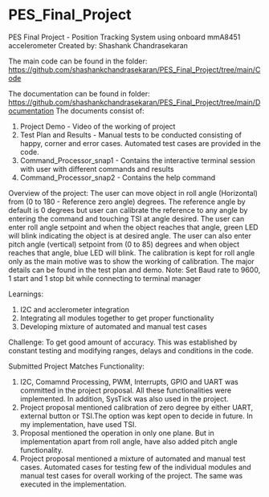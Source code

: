 # PES_Final_Project
PES Final Project - Position Tracking System using onboard mmA8451 accelerometer
Created by: Shashank Chandrasekaran

The main code can be found in the folder: https://github.com/shashankchandrasekaran/PES_Final_Project/tree/main/Code

The documentation can be found in folder: https://github.com/shashankchandrasekaran/PES_Final_Project/tree/main/Documentation
The documents consist of:
1) Project Demo - Video of the working of project
2) Test Plan and Results - Manual tests to be conducted consisting of happy, corner and error cases. Automated test cases are provided in the code.
3) Command_Processor_snap1 - Contains the interactive terminal session with user with different commands and results
4) Command_Processor_snap2 - Contains the help command

Overview of the project:
The user can move object in roll angle (Horizontal) from (0 to 180 - Reference zero angle) degrees. The reference angle by default is 0 degrees but user can calibrate the reference to any angle by entering the command and touching TSI at angle desired.
The user can enter roll angle setpoint and when the object reaches that angle, green LED will blink indicating the object is at desired angle.
The user can also enter pitch angle (vertical) setpoint from (0 to 85) degrees and when object reaches that angle, blue LED will blink.
The calibration is kept for roll angle only as the main motive was to show the working of calibration.
The major details can be found in the test plan and demo.
Note: Set Baud rate to 9600, 1 start and 1 stop bit while connecting to terminal manager

Learnings:
1) I2C and acclerometer integration
2) Integrating all modules together to get proper functionality
3) Developing mixture of automated and manual test cases

Challenge: To get good amount of accuracy. This was established by constant testing and modifying ranges, delays and conditions in the code.

Submitted Project Matches Functionality:
1) I2C, Comamnd Processing, PWM, Interrupts, GPIO and UART was committed in the project proposal. All these functionalities were implemented. In addition, SysTick was also used in the project.
2) Project proposal mentioned calibration of zero degree by either UART, external button or TSI.The option was kept open to decide in future. In my implementation, have used TSI. 
3) Proposal mentioned the operation in only one plane. But in implementation apart from roll angle, have also added pitch angle functionality.
4) Project proposal mentioned a mixture of automated and manual test cases. Automated cases for testing few of the individual modules and manual test cases for overall working of the project. The same was executed in the implementation.



